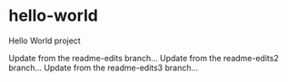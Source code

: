 # hello-world
Hello World project

Update from the readme-edits branch...
Update from the readme-edits2 branch...
Update from the readme-edits3 branch...
